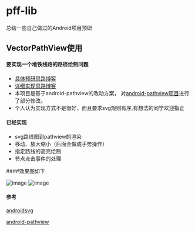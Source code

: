 # pff-lib
总结一些自己做过的Android项目预研

## VectorPathView使用

#### 要实现一个地铁线路的路径绘制问题
* [具体预研思路博客](http://www.pffair.com/blog/2016/03/11/svg-android/)
* [详细实现思路博客](http://www.pffair.com/blog/2016/03/24/shi-liang-tu-lu-jing-wen-ti-de-pathviewshi-xian-fang-an/)
* 本项目是基于android-pathview的改动方案，
对[android-pathview项目](https://github.com/geftimov/android-pathview)进行了部分修改。
* 个人认为实现方式不是很好，而且要求svg规则有序,有想法的同学欢迎指正

#### 已经实现
* svg路线图到pathview的渲染
* 移动、放大缩小（后面会做成手势操作）
* 指定路线的高亮绘制
* 节点点击事件的处理


####效果图如下

![image](http://www.pffair.com/images/48.png)
![image](http://www.pffair.com/images/49.png)

#### 参考
[androidsvg](https://github.com/BigBadaboom/androidsvg) 

[android-pathview](https://github.com/geftimov/android-pathview)
